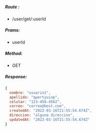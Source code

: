 ##### Route :  
 - /user/get/:userId

##### Prams: 
  - userId

##### Method:
 - GET

##### Response:
```js
{
  nombre: "usuario1",
  apellido: "qwertyuiop",
  celular: "123-456-4562",
  correo: "correo@host.com",
  createdAt: "2022-03-16T21:55:54.674Z",
  direccion: "alguna direccion",
  updatedAt: "2022-03-16T21:55:54.674Z"
}
```
